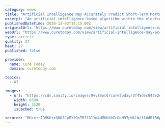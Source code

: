 ```yaml
---
category: news
title: "Artificial Intelligence May Accurately Predict Short-Term Mortality in Patients with Cancer"
excerpt: "An artificial intelligence-based algorithm within the electronic medical record provided real-time and accurate predictions of the short-term mortality rate of patients with cancer, outperforming all other prognostic incidences commonly used."
publishedDateTime: 2020-12-03T14:15:00Z
originalUrl: "https://www.curetoday.com/view/artificial-intelligence-may-accurately-predict-short-term-mortality-in-patients-with-cancer"
webUrl: "https://www.curetoday.com/view/artificial-intelligence-may-accurately-predict-short-term-mortality-in-patients-with-cancer"
type: article
quality: 27
heat: 27
published: false

provider:
  name: Cure Today
  domain: curetoday.com

topics:
  - AI

images:
  - url: "https://cdn.sanity.io/images/0vv8moc6/curetoday/3f45dec042e2db713bdaaadfcd30369e41ed9a62-6500x3520.jpg"
    width: 6500
    height: 3520
    isCached: true

secured: "RHzx+rJQMKHixQ0UJCpMYlQsTRIl81Ym4dMKKdhCrOeN97pNklW/f1WdRlR6pmNNmvSn1mtuQYyd/2AvO20XikgqKOSjUnptqvJfe27wghV+f7hozoq3cqiS2/TOMFvThzC53KkfoMSVL60bFqEBiifm0BcjATg1omcwvFjJ8GlJJxqtAy2DoA20modjZxX1sPYusV2HdU9zMw+3O5Edl+iJ2DTr382QvDA7Spu8rFKGMt2gCk7RaFzQkt5FrMir5BynBDt/GetXZreePmSpzIcsBAMuoATrjC9xjcm4FEAjdLAcGLfzqSlUI0UDXQQAMf/HHC4wutS3bt+acACuu5dpL7z9nnsLS4Kfd6m3Tt0=;GaaHTSm7dTElDpQAClAvpg=="
---
```


